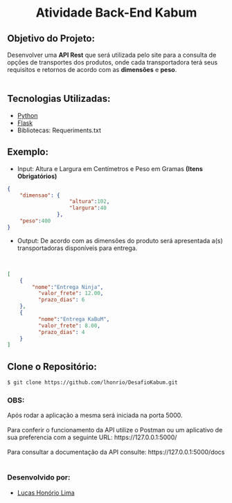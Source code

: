 <h1 align='center'>
    Atividade Back-End Kabum
</h1>

<h2>Objetivo do Projeto:</h2>
Desenvolver uma <b>API Rest</b> que será utilizada pelo site para a consulta de opções de transportes dos produtos, onde cada transportadora terá seus requisitos e retornos de acordo com as <b>dimensões</b> e <b>peso</b>.
<br>
<br>
<h2>Tecnologias Utilizadas:</h2>

- [Python](https://www.python.org/)
- [Flask](https://flask.palletsprojects.com/en/2.0.x/)
- Bibliotecas: Requeriments.txt

<h2>Exemplo:</h2>

- Input: Altura e Largura em Centímetros e Peso em Gramas <b>(Itens Obrigatórios)</b>

```json
{
    "dimensao": {
                    "altura":102,
                    "largura":40
                },
    "peso":400
}
````

- Output: De acordo com as dimensões do produto será apresentada a(s) transportadoras disponíveis para entrega.
</br>

```json
[
	{
        "nome":"Entrega Ninja",
    	  "valor_frete": 12.00,
    	  "prazo_dias": 6
	},
	{
    	  "nome":"Entrega KaBuM",
    	  "valor_frete": 8.00,
    	  "prazo_dias": 4
	}
]
````
<h2>Clone o Repositório:</h2>

````bash
$ git clone https://github.com/lhonrio/DesafioKabum.git
````
<h3><b>OBS:</h3></b> Após rodar a aplicação a mesma será iniciada na porta 5000. </br>
</br>Para conferir o funcionamento da API utilize o Postman ou um aplicativo de sua preferencia com a seguinte URL: https://127.0.0.1:5000/ 
</br>
</br>Para consultar a documentação da API consulte: https://127.0.0.1:5000/docs 
</br>
</br><h3><b>Desenvolvido por:</h3></b>

- [Lucas Honório Lima](https://www.linkedin.com/in/lhonrio/)